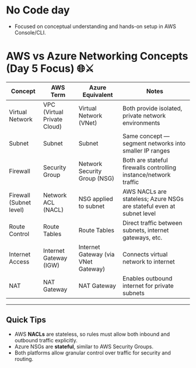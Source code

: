 
# No Code day 
- Focused on conceptual understanding and hands-on setup in AWS Console/CLI.
# AWS vs Azure Networking Concepts (Day 5 Focus) 🌐⚔️

| Concept               | AWS Term                    | Azure Equivalent              | Notes                                                       |
|-----------------------|-----------------------------|------------------------------|-------------------------------------------------------------|
| Virtual Network       | VPC (Virtual Private Cloud)  | Virtual Network (VNet)        | Both provide isolated, private network environments         |
| Subnet                | Subnet                      | Subnet                       | Same concept — segment networks into smaller IP ranges      |
| Firewall              | Security Group              | Network Security Group (NSG) | Both are stateful firewalls controlling instance/network traffic |
| Firewall (Subnet level)| Network ACL (NACL)          | NSG applied to subnet         | AWS NACLs are stateless; Azure NSGs are stateful even at subnet level |
| Route Control         | Route Tables                | Route Tables                 | Direct traffic between subnets, internet gateways, etc.     |
| Internet Access       | Internet Gateway (IGW)      | Internet Gateway (via VNet Gateway) | Connects virtual network to internet                       |
| NAT                   | NAT Gateway                 | NAT Gateway                  | Enables outbound internet for private subnets               |

---

## Quick Tips

- AWS **NACLs** are stateless, so rules must allow both inbound and outbound traffic explicitly.  
- Azure NSGs are **stateful**, similar to AWS Security Groups.  
- Both platforms allow granular control over traffic for security and routing.
